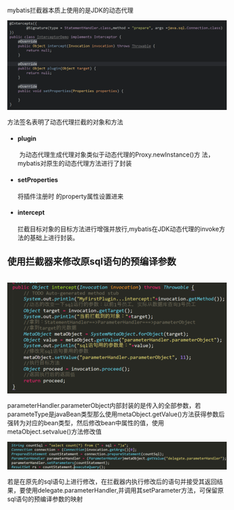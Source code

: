 mybatis拦截器本质上使用的是JDK的动态代理

![1556266054061](https://github.com/tangjieyong/DailyConclusion/blob/master/images/1556266054061.png)

方法签名表明了动态代理拦截的对象和方法



- #### plugin  

  ​       为动态代理生成代理对象类似于动态代理的Proxy.newInstance()方   法，mybatis对原生的动态代理方法进行了封装

- #### setProperties

   	将插件注册时 的property属性设置进来

- #### intercept

  ​       拦截目标对象的目标方法进行增强并放行,mybatis在JDK动态代理的invoke方法的基础上进行封装。

## 使用拦截器来修改原sql语句的预编译参数

​       ![1556269523267](https://github.com/tangjieyong/DailyConclusion/blob/master/images/1556269523267.png)

parameterHandler.parameterObject内部封装的是传入的全部参数，若parameteType是javaBean类型那么使用metaObject.getValue()方法获得参数后强转为对应的bean类型，然后修改bean中属性的值，使用metaObject.setvalue()方法修改值

![1556270685688](https://github.com/tangjieyong/DailyConclusion/blob/master/images/1556270685688.png)

若是在原先的sql语句上进行修改，在拦截器内执行修改后的语句并接受其返回结果，要使用delegate.parameterHandler,并调用其setParameter方法，可保留原sql语句的预编译参数的映射

​        